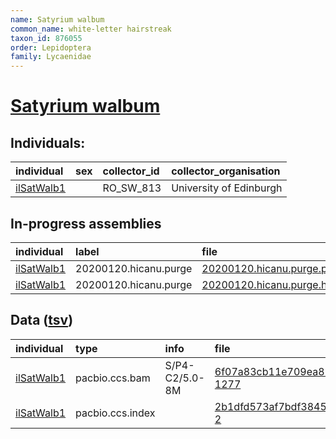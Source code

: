 ```yaml
---
name: Satyrium walbum
common_name: white-letter hairstreak
taxon_id: 876055
order: Lepidoptera
family: Lycaenidae
---
```


# [Satyrium walbum](https://www.ebi.ac.uk/ena/data/taxonomy/v1/taxon/tax-id/876055)

## Individuals:

| individual | sex | collector_id | collector_organisation |
| :--------- | :-: | :----------- | :--------------------- |
| [ilSatWalb1](ilSatWalb1.md) |  | RO_SW_813 | University of Edinburgh |

## In-progress assemblies

| individual | label | file |
| :--------- | :---- | :--- |
| [ilSatWalb1](ilSatWalb1.md) | 20200120.hicanu.purge | [20200120.hicanu.purge.prim.fasta.gz](https://darwin.cog.sanger.ac.uk/insects/Satyrium_walbum/ilSatWalb1/assemblies/working/20200120.hicanu.purge/20200120.hicanu.purge.prim.fasta.gz) |
| [ilSatWalb1](ilSatWalb1.md) | 20200120.hicanu.purge | [20200120.hicanu.purge.htig.fasta.gz](https://darwin.cog.sanger.ac.uk/insects/Satyrium_walbum/ilSatWalb1/assemblies/working/20200120.hicanu.purge/20200120.hicanu.purge.htig.fasta.gz) |

## Data ([tsv](Satyrium_walbum_data.tsv))

| individual | type | info | file |
| :--------- | :--- | :--- | :--- |
| [ilSatWalb1](ilSatWalb1.md) | pacbio.ccs.bam | S/P4-C2/5.0-8M | [6f07a83cb11e709ea8262e90f720ba72-1277](https://darwin.cog.sanger.ac.uk/insects/Satyrium_walbum/ilSatWalb1/genomic_data/pacbio/m64094_191209_184305.ccs.bam) |
| [ilSatWalb1](ilSatWalb1.md) | pacbio.ccs.index |  | [2b1dfd573af7bdf3845494894b98ac16-2](https://darwin.cog.sanger.ac.uk/insects/Satyrium_walbum/ilSatWalb1/genomic_data/pacbio/m64094_191209_184305.ccs.bam.pbi) |
